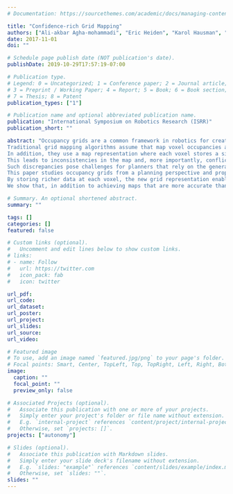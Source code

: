 ```yaml
---
# Documentation: https://sourcethemes.com/academic/docs/managing-content/

title: "Confidence-rich Grid Mapping"
authors: ["Ali-akbar Agha-mohammadi", "Eric Heiden", "Karol Hausman", "Gaurav S. Sukhatme"]
date: 2017-11-01
doi: ""

# Schedule page publish date (NOT publication's date).
publishDate: 2019-10-29T17:57:19-07:00

# Publication type.
# Legend: 0 = Uncategorized; 1 = Conference paper; 2 = Journal article;
# 3 = Preprint / Working Paper; 4 = Report; 5 = Book; 6 = Book section;
# 7 = Thesis; 8 = Patent
publication_types: ["1"]

# Publication name and optional abbreviated publication name.
publication: "International Symposium on Robotics Research (ISRR)"
publication_short: ""

abstract: "Occupancy grids are a common framework in robotics for creating a spatial map of the environment. 
Traditional grid mapping algorithms assume that map voxel occupancies are independent of each other. 
In addition, they use a map representation where each voxel stores a single number representing the occupancy probability. 
This leads to inconsistencies in the map and, more importantly, conflicts between the map error and the reported confidence values, resulting in critical cases of overconfidence.
Such discrepancies pose challenges for planners that rely on the generated map for collision avoidance.
This paper studies occupancy grids from a planning perspective and proposes a novel algorithm for grid mapping in the presence of noisy measurements.
By storing richer data at each voxel, the new grid representation enables an accurate estimate of the variance of occupancy.
We show that, in addition to achieving maps that are more accurate than traditional methods, the proposed filtering scheme demonstrates a much higher level of consistency between its error and the reported confidence."

# Summary. An optional shortened abstract.
summary: ""

tags: []
categories: []
featured: false

# Custom links (optional).
#   Uncomment and edit lines below to show custom links.
# links:
# - name: Follow
#   url: https://twitter.com
#   icon_pack: fab
#   icon: twitter

url_pdf:
url_code:
url_dataset:
url_poster:
url_project:
url_slides:
url_source:
url_video:

# Featured image
# To use, add an image named `featured.jpg/png` to your page's folder. 
# Focal points: Smart, Center, TopLeft, Top, TopRight, Left, Right, BottomLeft, Bottom, BottomRight.
image:
  caption: ""
  focal_point: ""
  preview_only: false

# Associated Projects (optional).
#   Associate this publication with one or more of your projects.
#   Simply enter your project's folder or file name without extension.
#   E.g. `internal-project` references `content/project/internal-project/index.md`.
#   Otherwise, set `projects: []`.
projects: ["autonomy"]

# Slides (optional).
#   Associate this publication with Markdown slides.
#   Simply enter your slide deck's filename without extension.
#   E.g. `slides: "example"` references `content/slides/example/index.md`.
#   Otherwise, set `slides: ""`.
slides: ""
---
```

